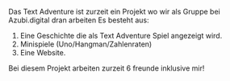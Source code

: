 Das Text Adventure ist zurzeit ein Projekt wo wir als Gruppe bei Azubi.digital dran arbeiten
Es besteht aus:
1. Eine Geschichte die als Text Adventure Spiel angezeigt wird.
2. Minispiele (Uno/Hangman/Zahlenraten)
3. Eine Website.

Bei diesem Projekt arbeiten zurzeit 6 freunde inklusive mir!
